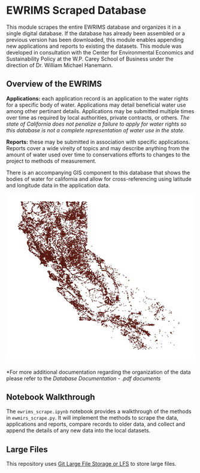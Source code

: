 # EWRIMS Scraped Database

This module scrapes the entire EWRIMS database and organizes it in a single digital database. If the database has already been assembled or a previous version has been downloaded, this module enables appending new applications and reports to existing the datasets. This module was developed in consultation with the Center for Environmental Economics and Sustainability Policy at the W.P. Carey School of Business under the direction of Dr. William Michael Hanemann. 

## Overview of the EWRIMS

**Applications:** each application record is an application to the water rights for a specific body of water. Applications may detail beneficial water use among other pertinant details. Applications may be submitted multiple times over time as required by local authorities, private contracts, or others. *The state of California does not penalize a failure to apply for water rights so this database is not a complete representation of water use in the state.*

**Reports:** these may be submitted in association with specific applications. Reports cover a wide vireity of topics and may describe anything from the amount of water used over time to conservations efforts to changes to the project to methods of measurement.

There is an accompanying GIS component to this database that shows the bodies of water for california and allow for cross-referencing using latitude and longitude data in the application data. 

![Cali_Bodies_of_Water_Image](CaliforniaBodiesOfWater.PNG)

*For more additional documentation regarding the organization of the data please refer to the **Database Documentation - *.pdf** documents*

## Notebook Walkthrough

The `ewrims_scrape.ipynb` notebook provides a walkthrough of the methods in `ewmirs_scrape.py`. It will implement the methods to scrape the data, applications and reports, compare records to older data, and collect and append the details of any new data into the local datasets.

## Large Files

This repository uses [Git Large File Storage or LFS](https://git-lfs.github.com/) to store large files. 
